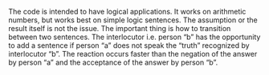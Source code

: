 The code is intended to have logical applications. 
It works on arithmetic numbers, but works best on simple logic sentences. 
The assumption or the result itself is not the issue. 
The important thing is how to transition between two sentences. 
The interlocutor i.e. person “b” has the opportunity to add a sentence if person “a” does not speak the “truth” recognized by interlocutor “b”. 
The reaction occurs faster than the negation of the answer by person “a” and the acceptance of the answer by person “b”.
